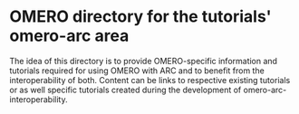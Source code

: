 # OMERO directory for the tutorials' omero-arc area

The idea of this directory is to provide OMERO-specific information and tutorials required for using OMERO with ARC and to benefit from the interoperability of both. 
Content can be links to respective existing tutorials or as well specific tutorials created during the development of omero-arc-interoperability.
